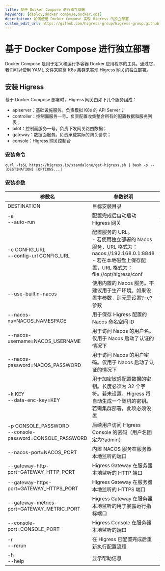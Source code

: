 ```yaml
---
title: 基于 Docker Compose 进行独立部署
keywords: [deploy,docker compose,docker,ops]
description: 如何使用 Docker Compose 实现 Higress 的独立部署
custom_edit_url: https://github.com/higress-group/higress-group.github.io/blob/main/i18n/zh-cn/docusaurus-plugin-content-docs/current/ops/deploy-by-docker-compose.md
---
```


# 基于 Docker Compose 进行独立部署

Docker Compose 是用于定义和运行多容器 Docker 应用程序的工具。通过它，我们可以使用 YAML 文件来脱离 K8s 集群来实现 Higress 网关的独立部署。

## 安装 Higress

基于 Docker Compose 部署时，Higress 网关由如下几个服务组成：
- apiserver：基础设施服务。负责模拟 K8s 的 API Server；
- controller：控制面服务一号。负责配置收集整合所有的配置数据和服务列表；
- pilot：控制面服务一号。负责下发网关路由数据；
- gateway：数据面服务。负责承载实际的网关请求；
- console：Higress 网关控制台

### 安装命令

```shell
curl -fsSL https://higress.io/standalone/get-higress.sh | bash -s -- [DESTINATION] [OPTIONS...]
```

### 安装参数

|**参数名**                                                     |**参数说**明                                                                                                         |**默认值**           |
|--------------------------------------------------------|-------------------------------------------------------------------------------------------------------------|--------------|
|DESTINATION                                             |目标安装目录                                                                                                       |./higress     |
|-a<br/>--auto-run                                          |配置完成后自动启动 Higress 网关                                                                                         |无             |
|-c CONFIG_URL<br/>--config-url CONFIG_URL                  |配置服务的 URL。<br/>- 若使用独立部署的 Nacos 服务，URL 格式为：nacos://192.168.0.1:8848<br/>- 若在本地磁盘上保存配置，URL 格式为：file://opt/higress/conf|无             |
|--use-builtin-nacos                                     |使用内置的 Nacos 服务。不建议用于生产环境。如果设置本参数，则无需设置?-c?参数                                                                 |无             |
|--nacos-ns=NACOS_NAMESPACE                              |用于保存 Higress 配置的 Nacos 命名空间 ID                                                                               |higress-system|
|--nacos-username=NACOS_USERNAME                         |用于访问 Nacos 的用户名。仅用于 Nacos 启动了认证的情况下                                                                          |无             |
|--nacos-password=NACOS_PASSWORD                         |用于访问 Nacos 的用户密码。仅用于 Nacos 启动了认证的情况下                                                                         |无             |
|-k KEY<br/>--data-enc-key=KEY                              |用于加密敏感配置数据的密钥。长度必须为 32 个字符。若未设置，Higress 将自动生成一个随机的密钥。若需集群部署，此项必须设置                                           |随机字符串         |
|-p CONSOLE_PASSWORD<br/>--console-password=CONSOLE_PASSWORD|后续用户访问 Higress Console 的密码（用户名固定为?admin）                                                                     |随机字符串         |
|--nacos-port=NACOS_PORT                                 |内置 NACOS 服务在服务器本地监听的端口                                                                                       |8848          |
|--gateway-http-port=GATEWAY_HTTP_PORT                   |Higress Gateway 在服务器本地监听的 HTTP 端口                                                                            |80            |
|--gateway-https-port=GATEWAY_HTTPS_PORT                 |Higress Gateway 在服务器本地监听的 HTTPS 端口                                                                           |443           |
|--gateway-metrics-port=GATEWAY_METRIC_PORT              |Higress Gateway 在服务器本地监听的用于暴露运行指标端口                                                                          |15020         |
|--console-port=CONSOLE_PORT                             |Higress Console 在服务器本地监听的端口                                                                                  |8080          |
|-r<br/>--rerun                                             |在 Higress 已配置完成后重新执行配置流程                                                                                     |无             |
|-h<br/>--help                                              |显示帮助信息                                                                                                       |无             |
